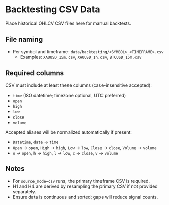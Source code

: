 # Backtesting CSV Data

Place historical OHLCV CSV files here for manual backtests.

## File naming

- Per symbol and timeframe: `data/backtesting/<SYMBOL>_<TIMEFRAME>.csv`
  - Examples: `XAUUSD_15m.csv`, `XAUUSD_1h.csv`, `BTCUSD_15m.csv`

## Required columns

CSV must include at least these columns (case-insensitive accepted):

- `time` (ISO datetime; timezone optional, UTC preferred)
- `open`
- `high`
- `low`
- `close`
- `volume`

Accepted aliases will be normalized automatically if present:

- `Datetime`, `date` → `time`
- `Open` → `open`, `High` → `high`, `Low` → `low`, `Close` → `close`, `Volume` → `volume`
- `o` → `open`, `h` → `high`, `l` → `low`, `c` → `close`, `v` → `volume`

## Notes

- For `source_mode=csv` runs, the primary timeframe CSV is required.
- H1 and H4 are derived by resampling the primary CSV if not provided separately.
- Ensure data is continuous and sorted; gaps will reduce signal counts.